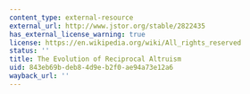 ```yaml
---
content_type: external-resource
external_url: http://www.jstor.org/stable/2822435
has_external_license_warning: true
license: https://en.wikipedia.org/wiki/All_rights_reserved
status: ''
title: The Evolution of Reciprocal Altruism
uid: 843eb69b-deb8-4d9e-b2f0-ae94a73e12a6
wayback_url: ''
---
```

